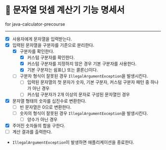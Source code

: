 # 🔢 문자열 덧셈 계산기 기능 명세서
for java-calculator-precourse

---

- [X] 사용자에게 문자열을 입력받는다.
- [X] 입력된 문자열을 구분자를 기준으로 분리한다.
  - [X] 구분자를 확인한다.
     - [X] 커스텀 구분자를 확인한다.
     - [X] 커스텀 구분자를 지정하지 않은 경우 기본 구분자를 사용한다.
     - [X] 기본 구분자는 쉼표(,) 또는 콜론(;)이다.
  - [ ] 구분자 형식이 잘못된 경우 `IllegalArgumentException`을 발생시킨다.
    - [ ] 입력된 문자열의 첫 문자가 숫자, 기본 구분자, 커스텀 구분자 패턴 중 하나가 아닌 경우
    - [ ] 커스텀 구분자가 2개 이상의 문자로 구성된 문자열인 경우
- [X] 문자열 형태의 숫자를 십진수로 변환한다.
  - [ ] 빈 문자열은 0으로 변환한다.
  - [ ] 숫자의 형식이 잘못된 경우 `IllegalArgumentException`을 발생시킨다.
    - [ ] 양수가 아닌 경우
- [X] 주어진 숫자들의 합을 구한다.
- [ ] 계산 결과를 출력한다.
- `IllegalArgumentException`이 발생하면 애플리케이션을 종료한다.